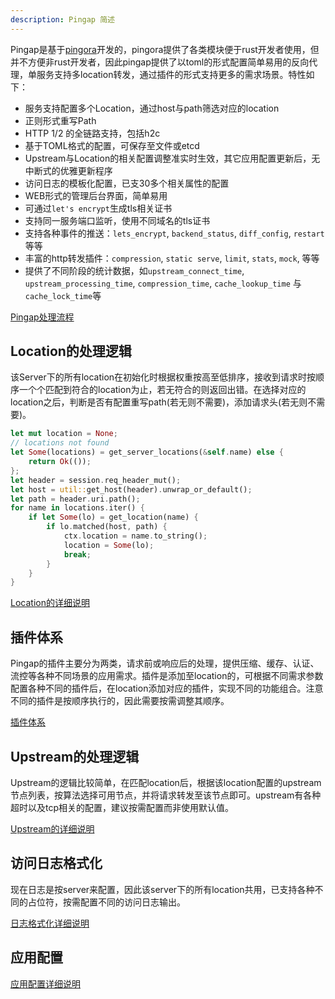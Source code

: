 ```yaml
---
description: Pingap 简述
---
```


Pingap是基于[pingora](https://github.com/cloudflare/pingora)开发的，pingora提供了各类模块便于rust开发者使用，但并不方便非rust开发者，因此pingap提供了以toml的形式配置简单易用的反向代理，单服务支持多location转发，通过插件的形式支持更多的需求场景。特性如下：

- 服务支持配置多个Location，通过host与path筛选对应的location
- 正则形式重写Path
- HTTP 1/2 的全链路支持，包括h2c
- 基于TOML格式的配置，可保存至文件或etcd
- Upstream与Location的相关配置调整准实时生效，其它应用配置更新后，无中断式的优雅更新程序
- 访问日志的模板化配置，已支30多个相关属性的配置
- WEB形式的管理后台界面，简单易用
- 可通过`let's encrypt`生成tls相关证书
- 支持同一服务端口监听，使用不同域名的tls证书
- 支持各种事件的推送：`lets_encrypt`, `backend_status`, `diff_config`, `restart`等等
- 丰富的http转发插件：`compression`, `static serve`, `limit`, `stats`, `mock`, 等等
- 提供了不同阶段的统计数据，如`upstream_connect_time`, `upstream_processing_time`, `compression_time`, `cache_lookup_time` 与 `cache_lock_time`等

[Pingap处理流程](./phase_chart_zh.md)

## Location的处理逻辑

该Server下的所有location在初始化时根据权重按高至低排序，接收到请求时按顺序一个个匹配到符合的location为止，若无符合的则返回出错。在选择对应的location之后，判断是否有配置重写path(若无则不需要)，添加请求头(若无则不需要)。

```rust
let mut location = None;
// locations not found
let Some(locations) = get_server_locations(&self.name) else {
    return Ok(());
};
let header = session.req_header_mut();
let host = util::get_host(header).unwrap_or_default();
let path = header.uri.path();
for name in locations.iter() {
    if let Some(lo) = get_location(name) {
        if lo.matched(host, path) {
            ctx.location = name.to_string();
            location = Some(lo);
            break;
        }
    }
}
```

[Location的详细说明](./location_zh.md)

## 插件体系

Pingap的插件主要分为两类，请求前或响应后的处理，提供压缩、缓存、认证、流控等各种不同场景的应用需求。插件是添加至location的，可根据不同需求参数配置各种不同的插件后，在location添加对应的插件，实现不同的功能组合。注意不同的插件是按顺序执行的，因此需要按需调整其顺序。

[插件体系](./plugin_zh.md)

## Upstream的处理逻辑

Upstream的逻辑比较简单，在匹配location后，根据该location配置的upstream节点列表，按算法选择可用节点，并将请求转发至该节点即可。upstream有各种超时以及tcp相关的配置，建议按需配置而非使用默认值。

[Upstream的详细说明](./upstream_zh.md)

## 访问日志格式化

现在日志是按server来配置，因此该server下的所有location共用，已支持各种不同的占位符，按需配置不同的访问日志输出。

[日志格式化详细说明](./log_zh.md)

## 应用配置

[应用配置详细说明](./config_zh.md)
